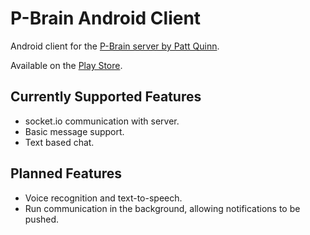# P-Brain Android Client
Android client for the [P-Brain server by Patt Quinn](https://github.com/patrickjquinn/P-Brain.ai).

Available on the [Play Store](https://play.google.com/store/apps/details?id=uk.co.tstableford.p_brain).

## Currently Supported Features
* socket.io communication with server.
* Basic message support.
* Text based chat.

## Planned Features
* Voice recognition and text-to-speech.
* Run communication in the background, allowing notifications to be pushed.
